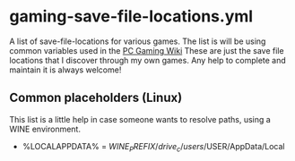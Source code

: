 # gaming-save-file-locations.yml
A list of save-file-locations for various games. The list is will be using common variables used in the [PC Gaming Wiki](https://www.pcgamingwiki.com/wiki/)
These are just the save file locations that I discover through my own games. Any help to complete and maintain it is always welcome!

## Common placeholders (Linux)
This list is a little help in case someone wants to resolve paths, using a WINE environment.
- %LOCALAPPDATA% = $WINE_PREFIX/drive_c/users/$USER/AppData/Local
